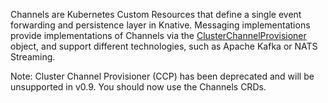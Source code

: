 
Channels are Kubernetes Custom Resources that define a single event forwarding
and persistence layer in Knative.
Messaging implementations provide implementations of Channels via the
[ClusterChannelProvisioner](https://github.com/knative/eventing/blob/master/pkg/apis/eventing/v1alpha1/cluster_channel_provisioner_types.go#L35)
object, and support different technologies, such as Apache Kafka or NATS
Streaming.

Note: Cluster Channel Provisioner (CCP) has been deprecated and will be
unsupported in v0.9. You should now use the Channels CRDs.
